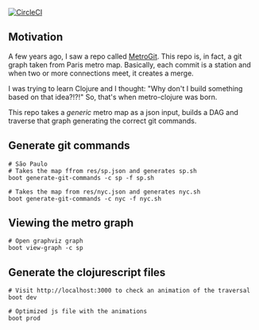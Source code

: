 [![CircleCI](https://circleci.com/gh/gjhenrique/metro-clojure.svg?style=svg)](https://circleci.com/gh/gjhenrique/metro-clojure)

## Motivation
A few years ago, I saw a repo called [MetroGit](https://github.com/vbarbaresi/MetroGit).
This repo is, in fact, a git graph taken from Paris metro map.
Basically, each commit is a station and when two or more connections meet, it creates a merge.

I was trying to learn Clojure and I thought: "Why don't I build something based on that idea?!?!"
So, that's when metro-clojure was born.

This repo takes a *generic* metro map as a json input, builds a DAG and traverse that graph generating the correct git commands.

## Generate git commands
```
# São Paulo
# Takes the map ffrom res/sp.json and generates sp.sh
boot generate-git-commands -c sp -f sp.sh

# Takes the map from res/nyc.json and generates nyc.sh
boot generate-git-commands -c nyc -f nyc.sh
```

## Viewing the metro graph
```
# Open graphviz graph
boot view-graph -c sp
```

## Generate the clojurescript files

```
# Visit http://localhost:3000 to check an animation of the traversal
boot dev

# Optimized js file with the animations
boot prod
```
